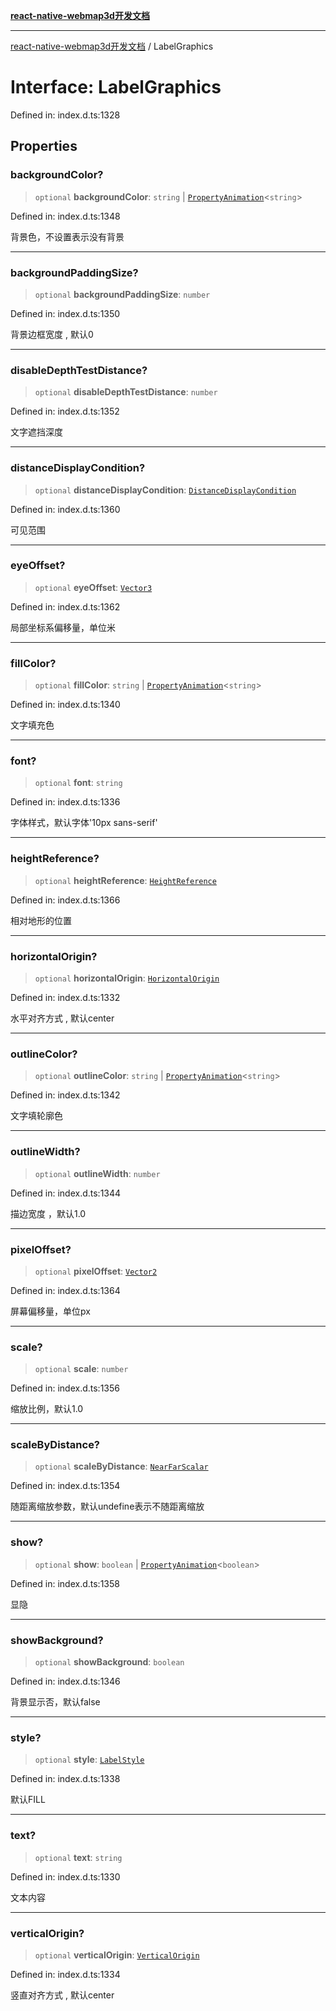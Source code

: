 [**react-native-webmap3d开发文档**](../README.md)

***

[react-native-webmap3d开发文档](../globals.md) / LabelGraphics

# Interface: LabelGraphics

Defined in: index.d.ts:1328

## Properties

### backgroundColor?

> `optional` **backgroundColor**: `string` \| [`PropertyAnimation`](PropertyAnimation.md)\<`string`\>

Defined in: index.d.ts:1348

背景色，不设置表示没有背景

***

### backgroundPaddingSize?

> `optional` **backgroundPaddingSize**: `number`

Defined in: index.d.ts:1350

背景边框宽度 , 默认0

***

### disableDepthTestDistance?

> `optional` **disableDepthTestDistance**: `number`

Defined in: index.d.ts:1352

文字遮挡深度

***

### distanceDisplayCondition?

> `optional` **distanceDisplayCondition**: [`DistanceDisplayCondition`](DistanceDisplayCondition.md)

Defined in: index.d.ts:1360

可见范围

***

### eyeOffset?

> `optional` **eyeOffset**: [`Vector3`](Vector3.md)

Defined in: index.d.ts:1362

局部坐标系偏移量，单位米

***

### fillColor?

> `optional` **fillColor**: `string` \| [`PropertyAnimation`](PropertyAnimation.md)\<`string`\>

Defined in: index.d.ts:1340

文字填充色

***

### font?

> `optional` **font**: `string`

Defined in: index.d.ts:1336

字体样式，默认字体'10px sans-serif'

***

### heightReference?

> `optional` **heightReference**: [`HeightReference`](../enumerations/HeightReference.md)

Defined in: index.d.ts:1366

相对地形的位置

***

### horizontalOrigin?

> `optional` **horizontalOrigin**: [`HorizontalOrigin`](../enumerations/HorizontalOrigin.md)

Defined in: index.d.ts:1332

水平对齐方式 , 默认center

***

### outlineColor?

> `optional` **outlineColor**: `string` \| [`PropertyAnimation`](PropertyAnimation.md)\<`string`\>

Defined in: index.d.ts:1342

文字填轮廓色

***

### outlineWidth?

> `optional` **outlineWidth**: `number`

Defined in: index.d.ts:1344

描边宽度 ，默认1.0

***

### pixelOffset?

> `optional` **pixelOffset**: [`Vector2`](Vector2.md)

Defined in: index.d.ts:1364

屏幕偏移量，单位px

***

### scale?

> `optional` **scale**: `number`

Defined in: index.d.ts:1356

缩放比例，默认1.0

***

### scaleByDistance?

> `optional` **scaleByDistance**: [`NearFarScalar`](NearFarScalar.md)

Defined in: index.d.ts:1354

随距离缩放参数，默认undefine表示不随距离缩放

***

### show?

> `optional` **show**: `boolean` \| [`PropertyAnimation`](PropertyAnimation.md)\<`boolean`\>

Defined in: index.d.ts:1358

显隐

***

### showBackground?

> `optional` **showBackground**: `boolean`

Defined in: index.d.ts:1346

背景显示否，默认false

***

### style?

> `optional` **style**: [`LabelStyle`](../enumerations/LabelStyle.md)

Defined in: index.d.ts:1338

默认FILL

***

### text?

> `optional` **text**: `string`

Defined in: index.d.ts:1330

文本内容

***

### verticalOrigin?

> `optional` **verticalOrigin**: [`VerticalOrigin`](../enumerations/VerticalOrigin.md)

Defined in: index.d.ts:1334

竖直对齐方式 , 默认center
